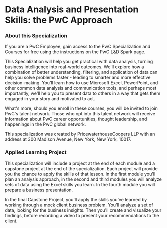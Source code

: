 # Data Analysis and Presentation Skills: the PwC Approach
### About this Specialization


If you are a PwC Employee, gain access to the PwC Specialization and Courses for free using the instructions on the PwC L&D Spark page.  

This Specialization will help you get practical with data analysis, turning business intelligence into real-world outcomes. We'll explore how a combination of better understanding, filtering, and application of data can help you solve problems faster - leading to smarter and more effective decision-making. You’ll learn how to use Microsoft Excel, PowerPoint, and other common data analysis and communication tools, and perhaps most importantly, we'll help you to present data to others in a way that gets them engaged in your story and motivated to act.

What's more, should you enroll in these courses, you will be invited to join PwC's talent network.  Those who opt into this talent network will receive  information about PwC career opportunities, thought leadership, and happenings in the PwC global network.


This specialization was created by PricewaterhouseCoopers LLP with an address at 300 Madison Avenue, New York, New York, 10017.  


### Applied Learning Project

This specialization will include a project at the end of each module and a capstone project at the end of the specialization.  Each project will provide you the chance to apply the skills of that lesson.  In the first module you'll plan an analysis approach, in the second and third modules you will analyze sets of data using the Excel skills you learn.  In the fourth module you will prepare a business presentation.

In the final Capstone Project, you'll apply the skills you’ve learned by working through a mock client business problem. You'll analyze a set of data, looking for the business insights. Then you'll create and visualize your findings, before recording a video to present your recommendations to the client.  
